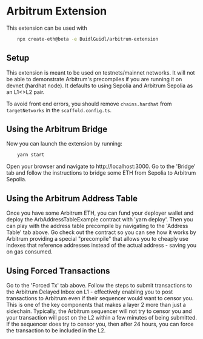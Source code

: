 # Arbitrum Extension
This extension can be used with 
```bash
    npx create-eth@beta -e BuidlGuidl/arbitrum-extension
```
## Setup

This extension is meant to be used on testnets/mainnet networks. It will not be able to demonstrate Arbitrum's precompiles if you are running it on devnet (hardhat node). It defaults to using Sepolia and Arbitrum Sepolia as an L1<>L2 pair.

To avoid front end errors, you should remove `chains.hardhat` from `targetNetworks` in the `scaffold.config.ts`.

## Using the Arbitrum Bridge
Now you can launch the extension by running:
```bash
    yarn start
```
Open your browser and navigate to http://localhost:3000.
Go to the 'Bridge' tab and follow the instructions to bridge some ETH from Sepolia to Arbitrum Sepolia.

## Using the Arbitrum Address Table
Once you have some Arbitrum ETH, you can fund your deployer wallet and deploy the ArbAddressTableExample contract
with 'yarn deploy'. Then you can play with the address table precompile by navigating to the 'Address
Table' tab above. Go check out the contract so you can see how it works by Arbitrum providing a special
"precompile" that allows you to cheaply use indexes that reference addresses instead of the actual address - saving you on gas consumed.

## Using Forced Transactions
Go to the 'Forced Tx' tab above. Follow the steps to submit transactions to the Arbitrum Delayed Inbox on L1 - effectively enabling you to post transactions to Arbitrum even if their sequencer would want to censor you. This is one of the key components that makes a layer 2 more than just a sidechain.
Typically, the Arbitrum sequencer will not try to censor you and your transaction will post on the L2 within a few minutes of being submitted. If the sequencer does try to censor you, then after 24 hours, you can force the transaction to be included in the L2.
